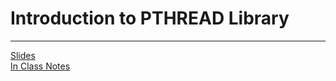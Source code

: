 # Introduction to PTHREAD Library
---

[Slides](https://redhawks-my.sharepoint.com/:p:/g/personal/bowermanjess_seattleu_edu/EZYG3y7_FDdJlL6jKUowaxgBdF8C7lHuCPBytdo4Ynr6Kw?e=Cua9hw) <br>
[In Class Notes](threadnotes.md) <br>
